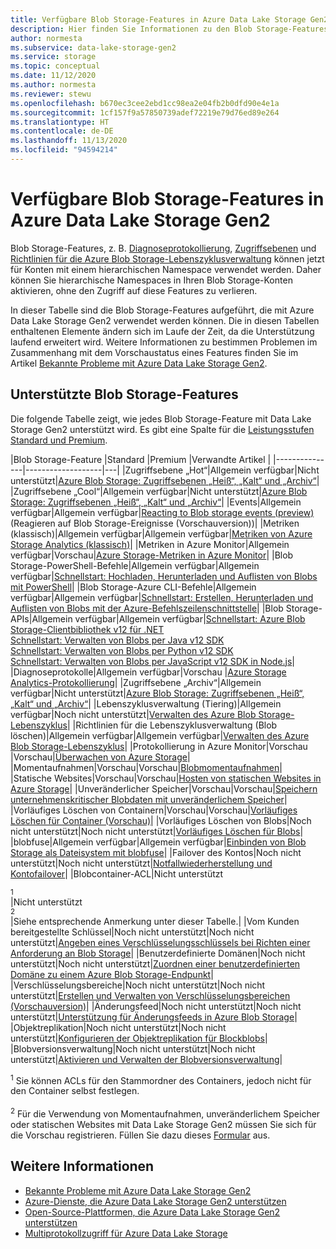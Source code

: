 ```yaml
---
title: Verfügbare Blob Storage-Features in Azure Data Lake Storage Gen2 | Microsoft-Dokumentation
description: Hier finden Sie Informationen zu den Blob Storage-Features, die Sie mit Azure Data Lake Storage Gen2 verwenden können.
author: normesta
ms.subservice: data-lake-storage-gen2
ms.service: storage
ms.topic: conceptual
ms.date: 11/12/2020
ms.author: normesta
ms.reviewer: stewu
ms.openlocfilehash: b670ec3cee2ebd1cc98ea2e04fb2b0dfd90e4e1a
ms.sourcegitcommit: 1cf157f9a57850739adef72219e79d76ed89e264
ms.translationtype: HT
ms.contentlocale: de-DE
ms.lasthandoff: 11/13/2020
ms.locfileid: "94594214"
---
```

# <a name="blob-storage-features-available-in-azure-data-lake-storage-gen2"></a>Verfügbare Blob Storage-Features in Azure Data Lake Storage Gen2

Blob Storage-Features, z. B. [Diagnoseprotokollierung](../common/storage-analytics-logging.md), [Zugriffsebenen](storage-blob-storage-tiers.md) und [Richtlinien für die Azure Blob Storage-Lebenszyklusverwaltung](storage-lifecycle-management-concepts.md) können jetzt für Konten mit einem hierarchischen Namespace verwendet werden. Daher können Sie hierarchische Namespaces in Ihren Blob Storage-Konten aktivieren, ohne den Zugriff auf diese Features zu verlieren.

In dieser Tabelle sind die Blob Storage-Features aufgeführt, die mit Azure Data Lake Storage Gen2 verwendet werden können. Die in diesen Tabellen enthaltenen Elemente ändern sich im Laufe der Zeit, da die Unterstützung laufend erweitert wird. Weitere Informationen zu bestimmen Problemen im Zusammenhang mit dem Vorschaustatus eines Features finden Sie im Artikel [Bekannte Probleme mit Azure Data Lake Storage Gen2](data-lake-storage-known-issues.md).

## <a name="supported-blob-storage-features"></a>Unterstützte Blob Storage-Features

Die folgende Tabelle zeigt, wie jedes Blob Storage-Feature mit Data Lake Storage Gen2 unterstützt wird. Es gibt eine Spalte für die [Leistungsstufen Standard und Premium](premium-tier-for-data-lake-storage.md). 

|Blob Storage-Feature |Standard |Premium |Verwandte Artikel |
|---------------|-------------------|---|
|Zugriffsebene „Hot“|Allgemein verfügbar|Nicht unterstützt|[Azure Blob Storage: Zugriffsebenen „Heiß“, „Kalt“ und „Archiv“](storage-blob-storage-tiers.md)|
|Zugriffsebene „Cool“|Allgemein verfügbar|Nicht unterstützt|[Azure Blob Storage: Zugriffsebenen „Heiß“, „Kalt“ und „Archiv“](storage-blob-storage-tiers.md)|
|Events|Allgemein verfügbar|Allgemein verfügbar|[Reacting to Blob storage events (preview)](storage-blob-event-overview.md) (Reagieren auf Blob Storage-Ereignisse (Vorschauversion))|
|Metriken (klassisch)|Allgemein verfügbar|Allgemein verfügbar|[Metriken von Azure Storage Analytics (klassisch)](../common/storage-analytics-metrics.md?toc=%2fazure%2fstorage%2fblobs%2ftoc.json)|
|Metriken in Azure Monitor|Allgemein verfügbar|Vorschau|[Azure Storage-Metriken in Azure Monitor](../common/storage-metrics-in-azure-monitor.md?toc=%2fazure%2fstorage%2fblobs%2ftoc.json)|
|Blob Storage-PowerShell-Befehle|Allgemein verfügbar|Allgemein verfügbar|[Schnellstart: Hochladen, Herunterladen und Auflisten von Blobs mit PowerShell](storage-quickstart-blobs-powershell.md)|
|Blob Storage-Azure CLI-Befehle|Allgemein verfügbar|Allgemein verfügbar|[Schnellstart: Erstellen, Herunterladen und Auflisten von Blobs mit der Azure-Befehlszeilenschnittstelle](storage-quickstart-blobs-cli.md)|
|Blob Storage-APIs|Allgemein verfügbar|Allgemein verfügbar|[Schnellstart: Azure Blob Storage-Clientbibliothek v12 für .NET](storage-quickstart-blobs-dotnet.md)<br>[Schnellstart: Verwalten von Blobs per Java v12 SDK](storage-quickstart-blobs-java.md)<br>[Schnellstart: Verwalten von Blobs per Python v12 SDK](storage-quickstart-blobs-python.md)<br>[Schnellstart: Verwalten von Blobs per JavaScript v12 SDK in Node.js](storage-quickstart-blobs-nodejs.md)|
|Diagnoseprotokolle|Allgemein verfügbar|Vorschau |[Azure Storage Analytics-Protokollierung](../common/storage-analytics-logging.md?toc=%2fazure%2fstorage%2fblobs%2ftoc.json)|
|Zugriffsebene „Archiv“|Allgemein verfügbar|Nicht unterstützt|[Azure Blob Storage: Zugriffsebenen „Heiß“, „Kalt“ und „Archiv“](storage-blob-storage-tiers.md)|
|Lebenszyklusverwaltung (Tiering)|Allgemein verfügbar|Noch nicht unterstützt|[Verwalten des Azure Blob Storage-Lebenszyklus](storage-lifecycle-management-concepts.md)|
|Richtlinien für die Lebenszyklusverwaltung (Blob löschen)|Allgemein verfügbar|Allgemein verfügbar|[Verwalten des Azure Blob Storage-Lebenszyklus](storage-lifecycle-management-concepts.md)|
|Protokollierung in Azure Monitor|Vorschau |Vorschau|[Überwachen von Azure Storage](../common/monitor-storage.md)|
|Momentaufnahmen|Vorschau|Vorschau|[Blobmomentaufnahmen](snapshots-overview.md)|
|Statische Websites|Vorschau|Vorschau|[Hosten von statischen Websites in Azure Storage](storage-blob-static-website.md)|
|Unveränderlicher Speicher|Vorschau|Vorschau|[Speichern unternehmenskritischer Blobdaten mit unveränderlichem Speicher](storage-blob-immutable-storage.md)|
|Vorläufiges Löschen von Containern|Vorschau|Vorschau|[Vorläufiges Löschen für Container (Vorschau)](soft-delete-container-overview.md)|
|Vorläufiges Löschen von Blobs|Noch nicht unterstützt|Noch nicht unterstützt|[Vorläufiges Löschen für Blobs](storage-blob-soft-delete.md)|
|blobfuse|Allgemein verfügbar|Allgemein verfügbar|[Einbinden von Blob Storage als Dateisystem mit blobfuse](storage-how-to-mount-container-linux.md)|
|Failover des Kontos|Noch nicht unterstützt|Noch nicht unterstützt|[Notfallwiederherstellung und Kontofailover](../common/storage-disaster-recovery-guidance.md?toc=%2fazure%2fstorage%2fblobs%2ftoc.json)|
|Blobcontainer-ACL|Nicht unterstützt<div role="complementary" aria-labelledby="blob-container-ACL"><sup>1</sup></div>|Nicht unterstützt<div role="complementary" aria-labelledby="blob-container-ACL"><sup>2</sup></div>|Siehe entsprechende Anmerkung unter dieser Tabelle.|
|Vom Kunden bereitgestellte Schlüssel|Noch nicht unterstützt|Noch nicht unterstützt|[Angeben eines Verschlüsselungsschlüssels bei Richten einer Anforderung an Blob Storage](encryption-customer-provided-keys.md)|
|Benutzerdefinierte Domänen|Noch nicht unterstützt|Noch nicht unterstützt|[Zuordnen einer benutzerdefinierten Domäne zu einem Azure Blob Storage-Endpunkt](storage-custom-domain-name.md)|
|Verschlüsselungsbereiche|Noch nicht unterstützt|Noch nicht unterstützt|[Erstellen und Verwalten von Verschlüsselungsbereichen (Vorschauversion)](encryption-scope-manage.md)|
|Änderungsfeed|Noch nicht unterstützt|Noch nicht unterstützt|[Unterstützung für Änderungsfeeds in Azure Blob Storage](storage-blob-change-feed.md)|
|Objektreplikation|Noch nicht unterstützt|Noch nicht unterstützt|[Konfigurieren der Objektreplikation für Blockblobs](object-replication-configure.md)|
|Blobversionsverwaltung|Noch nicht unterstützt|Noch nicht unterstützt|[Aktivieren und Verwalten der Blobversionsverwaltung](versioning-enable.md)|

<div id="blob-container-ACL"><sup>1</sup> Sie können ACLs für den Stammordner des Containers, jedoch nicht für den Container selbst festlegen.</div><br>

<div id="preview-form"><sup>2</sup> Für die Verwendung von Momentaufnahmen, unveränderlichem Speicher oder statischen Websites mit Data Lake Storage Gen2 müssen Sie sich für die Vorschau registrieren. Füllen Sie dazu dieses <a href=https://forms.microsoft.com/Pages/ResponsePage.aspx?id=v4j5cvGGr0GRqy180BHbR2EUNXd_ZNJCq_eDwZGaF5VUOUc3NTNQSUdOTjgzVUlVT1pDTzU4WlRKRy4u>Formular</a> aus.  </div>

## <a name="see-also"></a>Weitere Informationen

- [Bekannte Probleme mit Azure Data Lake Storage Gen2](data-lake-storage-known-issues.md)
- [Azure-Dienste, die Azure Data Lake Storage Gen2 unterstützen](data-lake-storage-supported-azure-services.md)
- [Open-Source-Plattformen, die Azure Data Lake Storage Gen2 unterstützen](data-lake-storage-supported-open-source-platforms.md)
- [Multiprotokollzugriff für Azure Data Lake Storage](data-lake-storage-multi-protocol-access.md)
